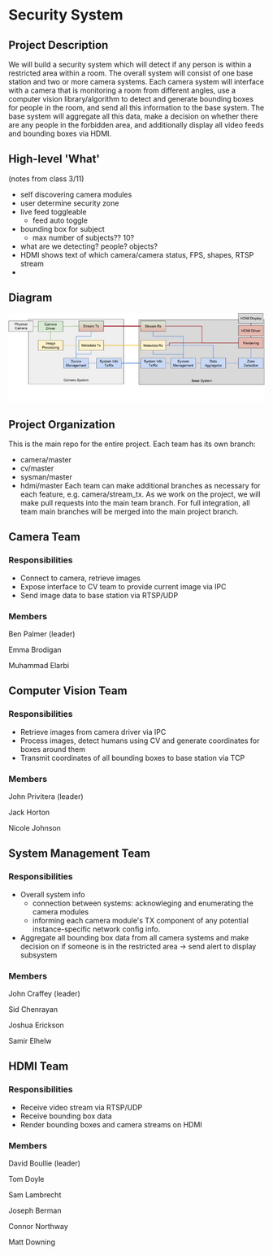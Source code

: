 # Security System

## Project Description

We will build a security system which will detect if any person is within a restricted area within a room.
The overall system will consist of one base station and two or more camera systems. Each camera system will
interface with a camera that is monitoring a room from different angles, use a computer vision library/algorithm
to detect and generate bounding boxes for people in the room, and send all this information to the base system.
The base system will aggregate all this data, make a decision on whether there are any people in the forbidden area,
and additionally display all video feeds and bounding boxes via HDMI.

## High-level 'What'
(notes from class 3/11)

- self discovering camera modules
- user determine security zone
- live feed toggleable
  - feed auto toggle
- bounding box for subject
  - max number of subjects?? 10?
- what are we detecting? people? objects?
- HDMI shows text of which camera/camera status, FPS, shapes, RTSP stream
- 

## Diagram

![Top level diagram](media/top_level_diagram.jpg)

## Project Organization

This is the main repo for the entire project. Each team has its own branch:
- camera/master
- cv/master
- sysman/master
- hdmi/master
Each team can make additional branches as necessary for each feature, e.g. camera/stream_tx. As we work on the project,
we will make pull requests into the main team branch. For full integration, all team main branches will be merged into
the main project branch.

## Camera Team

### Responsibilities

- Connect to camera, retrieve images
- Expose interface to CV team to provide current image via IPC
- Send image data to base station via RTSP/UDP

### Members
Ben Palmer (leader)

Emma Brodigan

Muhammad Elarbi

## Computer Vision Team

### Responsibilities

- Retrieve images from camera driver via IPC
- Process images, detect humans using CV and generate coordinates for boxes around them
- Transmit coordinates of all bounding boxes to base station via TCP

### Members
John Privitera (leader)

Jack Horton

Nicole Johnson

## System Management Team

### Responsibilities

- Overall system info
  - connection between systems: acknowleging and enumerating the camera modules
  - informing each camera module's TX component of any potential instance-specific network config info.
- Aggregate all bounding box data from all camera systems and make decision on if someone is in the restricted area -> send alert to display subsystem

### Members
John Craffey (leader)

Sid Chenrayan

Joshua Erickson

Samir Elhelw

## HDMI Team

### Responsibilities

- Receive video stream via RTSP/UDP
- Receive bounding box data
- Render bounding boxes and camera streams on HDMI

### Members
David Boullie (leader)

Tom Doyle

Sam Lambrecht

Joseph Berman

Connor Northway

Matt Downing
